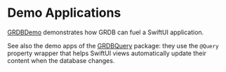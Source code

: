 Demo Applications
=================

[GRDBDemo] demonstrates how GRDB can fuel a SwiftUI application.

See also the demo apps of the [GRDBQuery] package: they use the `@Query` property wrapper that helps SwiftUI views automatically update their content when the database changes.

[GRDBDemo]: GRDBDemo
[GRDBQuery]: https://github.com/groue/GRDBQuery
